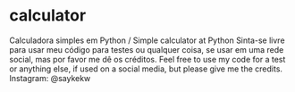 # calculator
Calculadora simples em Python / Simple calculator at Python
Sinta-se livre para usar meu código para testes ou qualquer coisa, se usar em uma rede social, mas por favor me dê os créditos.
Feel free to use my code for a test or anything else, if used on a social media, but please give me the credits.
Instagram: @saykekw
